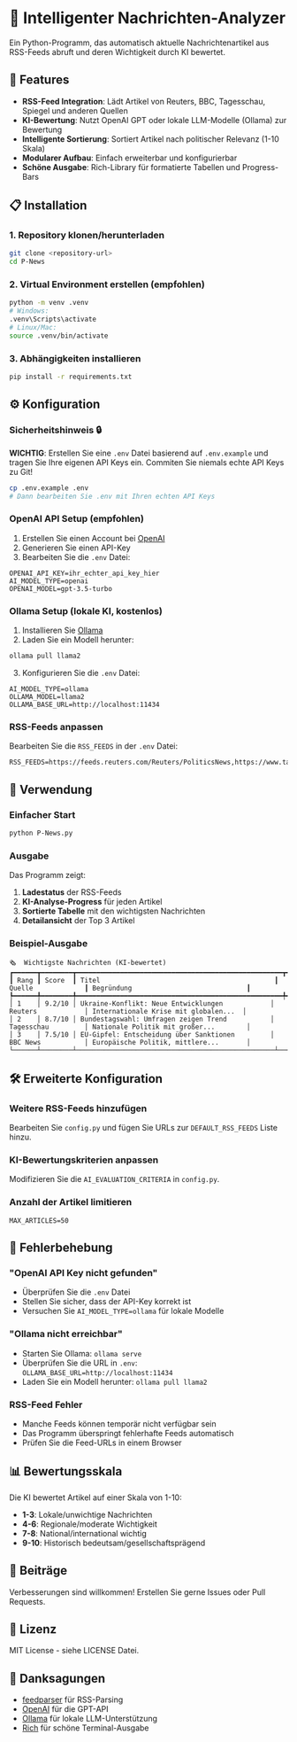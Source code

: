 # 🤖 Intelligenter Nachrichten-Analyzer

Ein Python-Programm, das automatisch aktuelle Nachrichtenartikel aus RSS-Feeds abruft und deren Wichtigkeit durch KI bewertet.

## 🚀 Features

- **RSS-Feed Integration**: Lädt Artikel von Reuters, BBC, Tagesschau, Spiegel und anderen Quellen
- **KI-Bewertung**: Nutzt OpenAI GPT oder lokale LLM-Modelle (Ollama) zur Bewertung
- **Intelligente Sortierung**: Sortiert Artikel nach politischer Relevanz (1-10 Skala)
- **Modularer Aufbau**: Einfach erweiterbar und konfigurierbar
- **Schöne Ausgabe**: Rich-Library für formatierte Tabellen und Progress-Bars

## 📋 Installation

### 1. Repository klonen/herunterladen
```bash
git clone <repository-url>
cd P-News
```

### 2. Virtual Environment erstellen (empfohlen)
```bash
python -m venv .venv
# Windows:
.venv\Scripts\activate
# Linux/Mac:
source .venv/bin/activate
```

### 3. Abhängigkeiten installieren
```bash
pip install -r requirements.txt
```

## ⚙️ Konfiguration

### Sicherheitshinweis 🔒
**WICHTIG**: Erstellen Sie eine `.env` Datei basierend auf `.env.example` und tragen Sie Ihre eigenen API Keys ein. Commiten Sie niemals echte API Keys zu Git!

```bash
cp .env.example .env
# Dann bearbeiten Sie .env mit Ihren echten API Keys
```

### OpenAI API Setup (empfohlen)
1. Erstellen Sie einen Account bei [OpenAI](https://openai.com)
2. Generieren Sie einen API-Key
3. Bearbeiten Sie die `.env` Datei:
```env
OPENAI_API_KEY=ihr_echter_api_key_hier
AI_MODEL_TYPE=openai
OPENAI_MODEL=gpt-3.5-turbo
```

### Ollama Setup (lokale KI, kostenlos)
1. Installieren Sie [Ollama](https://ollama.ai)
2. Laden Sie ein Modell herunter:
```bash
ollama pull llama2
```
3. Konfigurieren Sie die `.env` Datei:
```env
AI_MODEL_TYPE=ollama
OLLAMA_MODEL=llama2
OLLAMA_BASE_URL=http://localhost:11434
```

### RSS-Feeds anpassen
Bearbeiten Sie die `RSS_FEEDS` in der `.env` Datei:
```env
RSS_FEEDS=https://feeds.reuters.com/Reuters/PoliticsNews,https://www.tagesschau.de/xml/rss2/,https://feeds.bbci.co.uk/news/world/rss.xml
```

## 🚀 Verwendung

### Einfacher Start
```bash
python P-News.py
```

### Ausgabe
Das Programm zeigt:
1. **Ladestatus** der RSS-Feeds
2. **KI-Analyse-Progress** für jeden Artikel
3. **Sortierte Tabelle** mit den wichtigsten Nachrichten
4. **Detailansicht** der Top 3 Artikel

### Beispiel-Ausgabe
```
🗞️  Wichtigste Nachrichten (KI-bewertet)
┏━━━━━━┳━━━━━━━━┳━━━━━━━━━━━━━━━━━━━━━━━━━━━━━━━━━━━━━━━━━━━━━━━━━━━━┳━━━━━━━━━━━━━━━━━━━━┳━━━━━━━━━━━━━━━━━━━━━━━━━━━━━━━━━━━━━━━━━━┓
┃ Rang ┃ Score  ┃ Titel                                            ┃ Quelle             ┃ Begründung                             ┃
┡━━━━━━╇━━━━━━━━╇━━━━━━━━━━━━━━━━━━━━━━━━━━━━━━━━━━━━━━━━━━━━━━━━━━━━╇━━━━━━━━━━━━━━━━━━━━╇━━━━━━━━━━━━━━━━━━━━━━━━━━━━━━━━━━━━━━━━━━┩
│ 1    │ 9.2/10 │ Ukraine-Konflikt: Neue Entwicklungen            │ Reuters            │ Internationale Krise mit globalen...  │
│ 2    │ 8.7/10 │ Bundestagswahl: Umfragen zeigen Trend           │ Tagesschau         │ Nationale Politik mit großer...        │
│ 3    │ 7.5/10 │ EU-Gipfel: Entscheidung über Sanktionen         │ BBC News           │ Europäische Politik, mittlere...       │
└──────┴────────┴──────────────────────────────────────────────────┴────────────────────┴────────────────────────────────────────┘
```

## 🛠️ Erweiterte Konfiguration

### Weitere RSS-Feeds hinzufügen
Bearbeiten Sie `config.py` und fügen Sie URLs zur `DEFAULT_RSS_FEEDS` Liste hinzu.

### KI-Bewertungskriterien anpassen
Modifizieren Sie die `AI_EVALUATION_CRITERIA` in `config.py`.

### Anzahl der Artikel limitieren
```env
MAX_ARTICLES=50
```

## 🔧 Fehlerbehebung

### "OpenAI API Key nicht gefunden"
- Überprüfen Sie die `.env` Datei
- Stellen Sie sicher, dass der API-Key korrekt ist
- Versuchen Sie `AI_MODEL_TYPE=ollama` für lokale Modelle

### "Ollama nicht erreichbar"
- Starten Sie Ollama: `ollama serve`
- Überprüfen Sie die URL in `.env`: `OLLAMA_BASE_URL=http://localhost:11434`
- Laden Sie ein Modell herunter: `ollama pull llama2`

### RSS-Feed Fehler
- Manche Feeds können temporär nicht verfügbar sein
- Das Programm überspringt fehlerhafte Feeds automatisch
- Prüfen Sie die Feed-URLs in einem Browser

## 📊 Bewertungsskala

Die KI bewertet Artikel auf einer Skala von 1-10:

- **1-3**: Lokale/unwichtige Nachrichten
- **4-6**: Regionale/moderate Wichtigkeit  
- **7-8**: National/international wichtig
- **9-10**: Historisch bedeutsam/gesellschaftsprägend

## 🤝 Beiträge

Verbesserungen sind willkommen! Erstellen Sie gerne Issues oder Pull Requests.

## 📄 Lizenz

MIT License - siehe LICENSE Datei.

## 🙏 Danksagungen

- [feedparser](https://pypi.org/project/feedparser/) für RSS-Parsing
- [OpenAI](https://openai.com) für die GPT-API
- [Ollama](https://ollama.ai) für lokale LLM-Unterstützung
- [Rich](https://rich.readthedocs.io/) für schöne Terminal-Ausgabe
